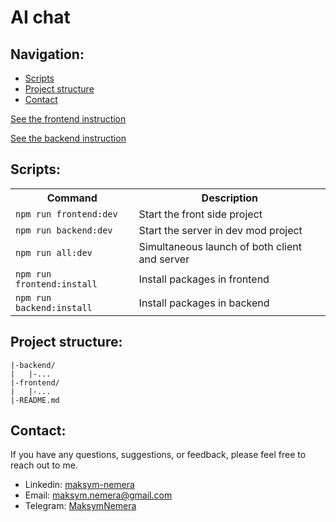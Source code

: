 # AI chat

## Navigation:

- [Scripts](#scripts)
- [Project structure](#project-structure)
- [Contact](#contact)

[See the frontend instruction](https://github.com/maksym-nemera/ai-chat/tree/main/frontend#readme)

[See the backend instruction](https://github.com/maksym-nemera/ai-chat/tree/main/backend#readme)

## <a id="scripts">Scripts:</a>

<table>
    <tr>
        <th>Command</th>
        <th>Description</th>
    </tr>
    <tr>
        <td><code>npm run frontend:dev</code></td>
        <td>Start the front side project</td>
    </tr>
    <tr>
        <td><code>npm run backend:dev</code></td>
        <td>Start the server in dev mod project</td>
    </tr>
    <tr>
        <td><code>npm run all:dev</code></td>
        <td>Simultaneous launch of both client and server</td>
    </tr>
    <tr>
        <td><code>npm run frontend:install</code></td>
        <td>Install packages in frontend</td>
    </tr>
    <tr>
        <td><code>npm run backend:install</code></td>
        <td>Install packages in backend</td>
    </tr>
</table>

## <a id="project-structure">Project structure:</a>

```
|-backend/
|	|-...
|-frontend/
|	|-...
|-README.md
```

## <a id="contact">Contact:</a>

If you have any questions, suggestions, or feedback, please feel free to reach out to me.

- Linkedin: [maksym-nemera](https://www.linkedin.com/in/maksym-nemera/)
- Email: [maksym.nemera@gmail.com](mailto:maksym.nemera@gmail.com)
- Telegram: [MaksymNemera](https://t.me/MaksymNemera)
